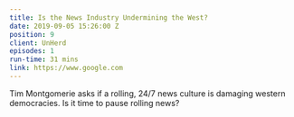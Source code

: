 ```yaml
---
title: Is the News Industry Undermining the West?
date: 2019-09-05 15:26:00 Z
position: 9
client: UnHerd
episodes: 1
run-time: 31 mins
link: https://www.google.com
---
```


Tim Montgomerie asks if a rolling, 24/7 news culture is damaging western democracies. Is it time to pause rolling news?